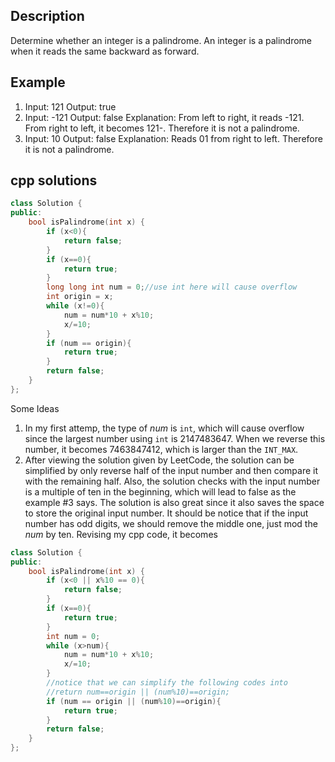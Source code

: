 Description
--
Determine whether an integer is a palindrome. An integer is a palindrome when it reads the same backward as forward.

Example
--
1. Input: 121 Output: true
2. Input: -121 Output: false Explanation: From left to right, it reads -121. From right to left, it becomes 121-. Therefore it is not a palindrome.
3. Input: 10 Output: false Explanation: Reads 01 from right to left. Therefore it is not a palindrome.

cpp solutions
--
```cpp
class Solution {
public:
    bool isPalindrome(int x) {
        if (x<0){
            return false;
        }
        if (x==0){
            return true;
        }
        long long int num = 0;//use int here will cause overflow
        int origin = x;
        while (x!=0){
            num = num*10 + x%10;
            x/=10;
        }
        if (num == origin){
            return true;
        } 
        return false; 
    }
};
```

Some Ideas
1. In my first attemp, the type of *num* is `int`, which will cause overflow since the largest number using `int` is 2147483647. When we reverse this number, it becomes 7463847412, which is larger than the `INT_MAX`.
2. After viewing the solution given by LeetCode, the solution can be simplified by only reverse half of the input number and then compare it with the remaining half. Also, the solution checks with the input number is a multiple of ten in the beginning, which will lead to false as the example #3 says. The solution is also great since it also saves the space to store the original input number. It should be notice that if the input number has odd digits, we should remove the middle one, just mod the *num* by ten. Revising my cpp code, it becomes

```cpp
class Solution {
public:
    bool isPalindrome(int x) {
        if (x<0 || x%10 == 0){
            return false;
        }
        if (x==0){
            return true;
        }
        int num = 0;
        while (x>num){
            num = num*10 + x%10;
            x/=10;
        }
        //notice that we can simplify the following codes into
        //return num==origin || (num%10)==origin;
        if (num == origin || (num%10)==origin){
            return true;
        } 
        return false; 
    }
};
```
